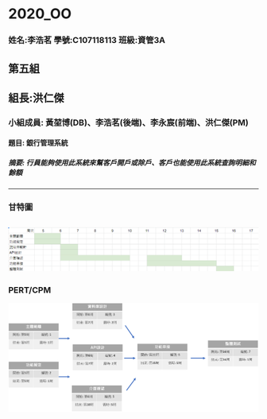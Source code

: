 # 2020_OO

### 姓名:李浩茗 學號:C107118113 班級:資管3A

## 第五組 

## 組長:洪仁傑

### 小組成員: 黃堃博(DB)、李浩茗(後端)、李永宸(前端)、洪仁傑(PM)

#### 題目: 銀行管理系統

##### 摘要: 行員能夠使用此系統來幫客戶開戶或除戶、客戶也能使用此系統查詢明細和餘額
---
### 甘特圖
 ![NKUST](甘特圖.png "甘特圖")
---
### PERT/CPM
 ![NKUST](pert.png "PERT")
